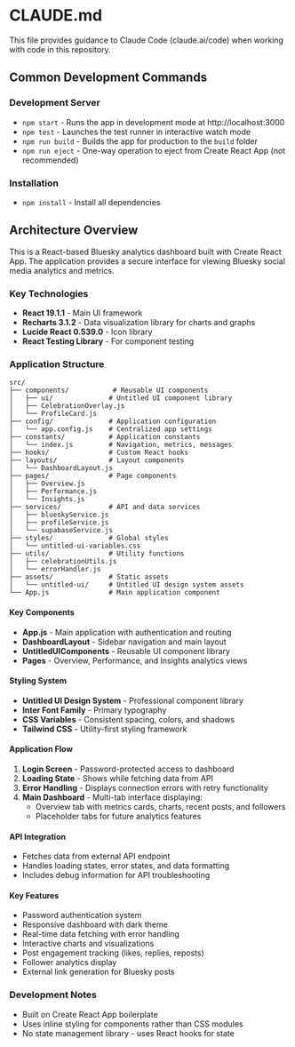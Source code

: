 # CLAUDE.md

This file provides guidance to Claude Code (claude.ai/code) when working with code in this repository.

## Common Development Commands

### Development Server
- `npm start` - Runs the app in development mode at http://localhost:3000
- `npm test` - Launches the test runner in interactive watch mode
- `npm run build` - Builds the app for production to the `build` folder
- `npm run eject` - One-way operation to eject from Create React App (not recommended)

### Installation
- `npm install` - Install all dependencies

## Architecture Overview

This is a React-based Bluesky analytics dashboard built with Create React App. The application provides a secure interface for viewing Bluesky social media analytics and metrics.

### Key Technologies
- **React 19.1.1** - Main UI framework
- **Recharts 3.1.2** - Data visualization library for charts and graphs
- **Lucide React 0.539.0** - Icon library
- **React Testing Library** - For component testing

### Application Structure

```
src/
├── components/           # Reusable UI components
│   ├── ui/              # Untitled UI component library
│   ├── CelebrationOverlay.js
│   └── ProfileCard.js
├── config/              # Application configuration
│   └── app.config.js    # Centralized app settings
├── constants/           # Application constants
│   └── index.js         # Navigation, metrics, messages
├── hooks/               # Custom React hooks
├── layouts/             # Layout components
│   └── DashboardLayout.js
├── pages/               # Page components
│   ├── Overview.js
│   ├── Performance.js
│   └── Insights.js
├── services/            # API and data services
│   ├── blueskyService.js
│   ├── profileService.js
│   └── supabaseService.js
├── styles/              # Global styles
│   └── untitled-ui-variables.css
├── utils/               # Utility functions
│   ├── celebrationUtils.js
│   └── errorHandler.js
├── assets/              # Static assets
│   └── untitled-ui/     # Untitled UI design system assets
└── App.js               # Main application component
```

#### Key Components
- **App.js** - Main application with authentication and routing
- **DashboardLayout** - Sidebar navigation and main layout
- **UntitledUIComponents** - Reusable UI component library
- **Pages** - Overview, Performance, and Insights analytics views

#### Styling System
- **Untitled UI Design System** - Professional component library
- **Inter Font Family** - Primary typography
- **CSS Variables** - Consistent spacing, colors, and shadows
- **Tailwind CSS** - Utility-first styling framework

#### Application Flow
1. **Login Screen** - Password-protected access to dashboard
2. **Loading State** - Shows while fetching data from API
3. **Error Handling** - Displays connection errors with retry functionality
4. **Main Dashboard** - Multi-tab interface displaying:
   - Overview tab with metrics cards, charts, recent posts, and followers
   - Placeholder tabs for future analytics features

#### API Integration
- Fetches data from external API endpoint
- Handles loading states, error states, and data formatting
- Includes debug information for API troubleshooting

#### Key Features
- Password authentication system
- Responsive dashboard with dark theme
- Real-time data fetching with error handling
- Interactive charts and visualizations
- Post engagement tracking (likes, replies, reposts)
- Follower analytics display
- External link generation for Bluesky posts

### Development Notes
- Built on Create React App boilerplate
- Uses inline styling for components rather than CSS modules
- No state management library - uses React hooks for state